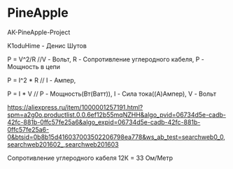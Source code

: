 # PineApple
АК-PineApple-Project

K1oduHime - Денис Шутов




P = V^2/R 			//V - Вольт, R - Сопротивление углеродного кабеля, P - Мощность в цепи

P = I^2 * R		  // I - Ампер,

P = I * V  		 // P - Мощность(Вт(Ватт)), I - Сила тока((А)Ампер), V - Вольт

https://aliexpress.ru/item/1000001257191.html?spm=a2g0o.productlist.0.0.6ef12b55mqNZHH&algo_pvid=06734d5e-cadb-42fc-881b-0ffc57fe25a6&algo_expid=06734d5e-cadb-42fc-881b-0ffc57fe25a6-0&btsid=0b8b15d416037003502206798ea778&ws_ab_test=searchweb0_0,searchweb201602_,searchweb201603

Сопротивление углеродного кабеля 12К = 33 Ом/Метр
    
